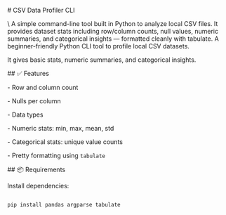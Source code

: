 \# CSV Data Profiler CLI


\ A simple command-line tool built in Python to analyze local CSV files. It provides dataset stats including row/column counts, null values, numeric summaries, and categorical insights — formatted cleanly with tabulate.
A beginner-friendly Python CLI tool to profile local CSV datasets.  

It gives basic stats, numeric summaries, and categorical insights.



\## ✅ Features

\- Row and column count

\- Nulls per column

\- Data types

\- Numeric stats: min, max, mean, std

\- Categorical stats: unique value counts

\- Pretty formatting using `tabulate`



\## 📦 Requirements



Install dependencies:



```bash

pip install pandas argparse tabulate




